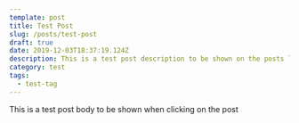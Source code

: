 ```yaml
---
template: post
title: Test Post
slug: /posts/test-post
draft: true
date: 2019-12-03T18:37:19.124Z
description: This is a test post description to be shown on the posts list
category: test
tags:
  - test-tag
---
```

This is a test post body to be shown when clicking on the post
